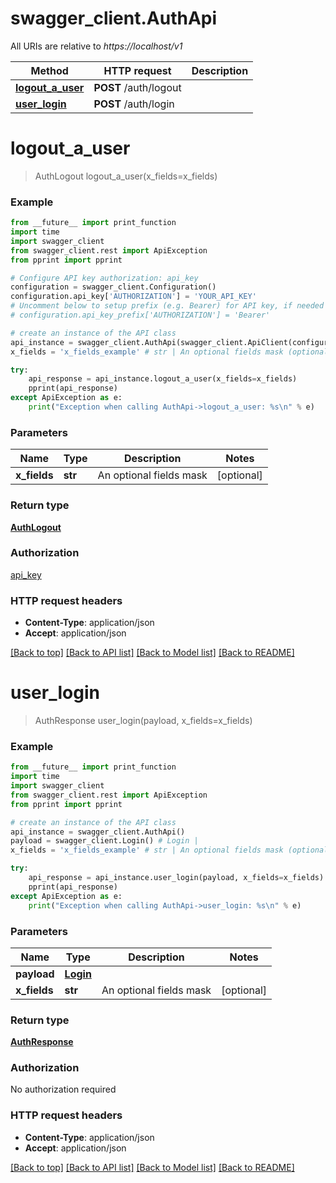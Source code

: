 # swagger_client.AuthApi

All URIs are relative to *https://localhost/v1*

Method | HTTP request | Description
------------- | ------------- | -------------
[**logout_a_user**](AuthApi.md#logout_a_user) | **POST** /auth/logout | 
[**user_login**](AuthApi.md#user_login) | **POST** /auth/login | 


# **logout_a_user**
> AuthLogout logout_a_user(x_fields=x_fields)



### Example
```python
from __future__ import print_function
import time
import swagger_client
from swagger_client.rest import ApiException
from pprint import pprint

# Configure API key authorization: api_key
configuration = swagger_client.Configuration()
configuration.api_key['AUTHORIZATION'] = 'YOUR_API_KEY'
# Uncomment below to setup prefix (e.g. Bearer) for API key, if needed
# configuration.api_key_prefix['AUTHORIZATION'] = 'Bearer'

# create an instance of the API class
api_instance = swagger_client.AuthApi(swagger_client.ApiClient(configuration))
x_fields = 'x_fields_example' # str | An optional fields mask (optional)

try:
    api_response = api_instance.logout_a_user(x_fields=x_fields)
    pprint(api_response)
except ApiException as e:
    print("Exception when calling AuthApi->logout_a_user: %s\n" % e)
```

### Parameters

Name | Type | Description  | Notes
------------- | ------------- | ------------- | -------------
 **x_fields** | **str**| An optional fields mask | [optional] 

### Return type

[**AuthLogout**](AuthLogout.md)

### Authorization

[api_key](../README.md#api_key)

### HTTP request headers

 - **Content-Type**: application/json
 - **Accept**: application/json

[[Back to top]](#) [[Back to API list]](../README.md#documentation-for-api-endpoints) [[Back to Model list]](../README.md#documentation-for-models) [[Back to README]](../README.md)

# **user_login**
> AuthResponse user_login(payload, x_fields=x_fields)



### Example
```python
from __future__ import print_function
import time
import swagger_client
from swagger_client.rest import ApiException
from pprint import pprint

# create an instance of the API class
api_instance = swagger_client.AuthApi()
payload = swagger_client.Login() # Login | 
x_fields = 'x_fields_example' # str | An optional fields mask (optional)

try:
    api_response = api_instance.user_login(payload, x_fields=x_fields)
    pprint(api_response)
except ApiException as e:
    print("Exception when calling AuthApi->user_login: %s\n" % e)
```

### Parameters

Name | Type | Description  | Notes
------------- | ------------- | ------------- | -------------
 **payload** | [**Login**](Login.md)|  | 
 **x_fields** | **str**| An optional fields mask | [optional] 

### Return type

[**AuthResponse**](AuthResponse.md)

### Authorization

No authorization required

### HTTP request headers

 - **Content-Type**: application/json
 - **Accept**: application/json

[[Back to top]](#) [[Back to API list]](../README.md#documentation-for-api-endpoints) [[Back to Model list]](../README.md#documentation-for-models) [[Back to README]](../README.md)

